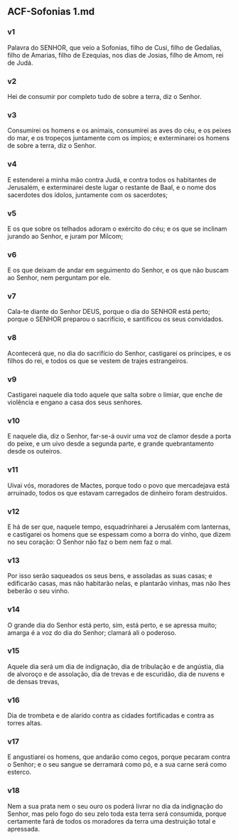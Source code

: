 ## ACF-Sofonias 1.md
### v1
 Palavra do SENHOR, que veio a Sofonias, filho de Cusi, filho de Gedalias, filho de Amarias, filho de Ezequias, nos dias de Josias, filho de Amom, rei de Judá.
### v2
 Hei de consumir por completo tudo de sobre a terra, diz o Senhor.
### v3
 Consumirei os homens e os animais, consumirei as aves do céu, e os peixes do mar, e os tropeços juntamente com os ímpios; e exterminarei os homens de sobre a terra, diz o Senhor.
### v4
 E estenderei a minha mão contra Judá, e contra todos os habitantes de Jerusalém, e exterminarei deste lugar o restante de Baal, e o nome dos sacerdotes dos ídolos, juntamente com os sacerdotes;
### v5
 E os que sobre os telhados adoram o exército do céu; e os que se inclinam jurando ao Senhor, e juram por Milcom;
### v6
 E os que deixam de andar em seguimento do Senhor, e os que não buscam ao Senhor, nem perguntam por ele.
### v7
 Cala-te diante do Senhor DEUS, porque o dia do SENHOR está perto; porque o SENHOR preparou o sacrifício, e santificou os seus convidados.
### v8
 Acontecerá que, no dia do sacrifício do Senhor, castigarei os príncipes, e os filhos do rei, e todos os que se vestem de trajes estrangeiros.
### v9
 Castigarei naquele dia todo aquele que salta sobre o limiar, que enche de violência e engano a casa dos seus senhores.
### v10
 E naquele dia, diz o Senhor, far-se-á ouvir uma voz de clamor desde a porta do peixe, e um uivo desde a segunda parte, e grande quebrantamento desde os outeiros.
### v11
 Uivai vós, moradores de Mactes, porque todo o povo que mercadejava está arruinado, todos os que estavam carregados de dinheiro foram destruídos.
### v12
 E há de ser que, naquele tempo, esquadrinharei a Jerusalém com lanternas, e castigarei os homens que se espessam como a borra do vinho, que dizem no seu coração: O Senhor não faz o bem nem faz o mal.
### v13
 Por isso serão saqueados os seus bens, e assoladas as suas casas; e edificarão casas, mas não habitarão nelas, e plantarão vinhas, mas não lhes beberão o seu vinho.
### v14
 O grande dia do Senhor está perto, sim, está perto, e se apressa muito; amarga é a voz do dia do Senhor; clamará ali o poderoso.
### v15
 Aquele dia será um dia de indignação, dia de tribulação e de angústia, dia de alvoroço e de assolação, dia de trevas e de escuridão, dia de nuvens e de densas trevas,
### v16
 Dia de trombeta e de alarido contra as cidades fortificadas e contra as torres altas.
### v17
 E angustiarei os homens, que andarão como cegos, porque pecaram contra o Senhor; e o seu sangue se derramará como pó, e a sua carne será como esterco.
### v18
 Nem a sua prata nem o seu ouro os poderá livrar no dia da indignação do Senhor, mas pelo fogo do seu zelo toda esta terra será consumida, porque certamente fará de todos os moradores da terra uma destruição total e apressada.
